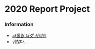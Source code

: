 # 2020 Report Project

### Information
- [*크롤링 타겟 사이트*](https://html.spec.whatwg.org/multipage/indices.html)
- 귀찮다...